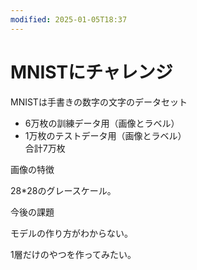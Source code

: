 ```yaml
---
modified: 2025-01-05T18:37
---
```

# MNISTにチャレンジ

MNISTは手書きの数字の文字のデータセット

- 6万枚の訓練データ用（画像とラベル）  
- 1万枚のテストデータ用（画像とラベル）  
合計7万枚  

画像の特徴

28*28のグレースケール。

今後の課題

モデルの作り方がわからない。

1層だけのやつを作ってみたい。